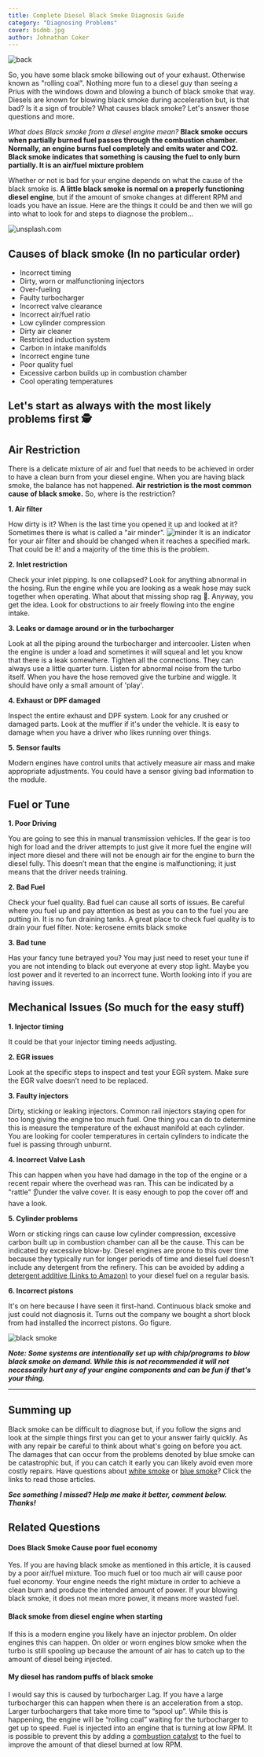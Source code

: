 ```yaml
---
title: Complete Diesel Black Smoke Diagnosis Guide
category: "Diagnosing Problems"
cover: bsdmb.jpg
author: Johnathan Coker
---
```


![back](back.jpg)

So, you have some black smoke billowing out of your exhaust. Otherwise known as "rolling coal". Nothing more fun to a diesel guy than seeing a Prius with the windows down and blowing a bunch of black smoke that way. Diesels are known for blowing black smoke during acceleration but, is that bad? Is it a sign of trouble? What causes black smoke? Let's answer those questions and more.

_What does Black smoke from a diesel engine mean?_
**Black smoke occurs when partially burned fuel passes through the combustion chamber. Normally, an engine burns fuel completely and emits water and CO2. Black smoke indicates that something is causing the fuel to only burn partially. It is an air/fuel mixture problem**

Whether or not is bad for your engine depends on what the cause of the black smoke is. **A little black smoke is normal on a properly functioning diesel engine**, but if the amount of smoke changes at different RPM and loads you have an issue. Here are the things it could be and then we will go into what to look for and steps to diagnose the problem...

![unsplash.com](./dontmean.jpg)

## Causes of black smoke (In no particular order)

- Incorrect timing
- Dirty, worn or malfunctioning injectors
- Over-fueling
- Faulty turbocharger
- Incorrect valve clearance
- Incorrect air/fuel ratio
- Low cylinder compression
- Dirty air cleaner
- Restricted induction system
- Carbon in intake manifolds
- Incorrect engine tune
- Poor quality fuel
- Excessive carbon builds up in combustion chamber
- Cool operating temperatures

## Let's start as always with the most likely problems first 🕵️‍

## Air Restriction

There is a delicate mixture of air and fuel that needs to be achieved in order to have a clean burn from your diesel engine. When you are having black smoke, the balance has not happened. **Air restriction is the most common cause of black smoke.** So, where is the restriction?

**1. Air filter**

How dirty is it? When is the last time you opened it up and looked at it? Sometimes there is what is called a "air minder".
![minder](mider.png)
It is an indicator for your air filter and should be changed when it reaches a specified mark. That could be it! and a majority of the time this is the problem.

**2. Inlet restriction**

Check your inlet pipping. Is one collapsed? Look for anything abnormal in the hosing. Run the engine while you are looking as a weak hose may suck together when operating. What about that missing shop rag 🧐. Anyway, you get the idea. Look for obstructions to air freely flowing into the engine intake.

**3. Leaks or damage around or in the turbocharger**

Look at all the piping around the turbocharger and intercooler. Listen when the engine is under a load and sometimes it will squeal and let you know that there is a leak somewhere. Tighten all the connections. They can always use a little quarter turn. Listen for abnormal noise from the turbo itself. When you have the hose removed give the turbine and wiggle. It should have only a small amount of 'play'.

**4. Exhaust or DPF damaged**

Inspect the entire exhaust and DPF system. Look for any crushed or damaged parts. Look at the muffler if it's under the vehicle. It is easy to damage when you have a driver who likes running over things.

**5. Sensor faults**

Modern engines have control units that actively measure air mass and make appropriate adjustments. You could have a sensor giving bad information to the module.

## Fuel or Tune

**1. Poor Driving**

You are going to see this in manual transmission vehicles. If the gear is too high for load and the driver attempts to just give it more fuel the engine will inject more diesel and there will not be enough air for the engine to burn the diesel fully. This doesn’t mean that the engine is malfunctioning; it just means that the driver needs training.

**2. Bad Fuel**

Check your fuel quality. Bad fuel can cause all sorts of issues. Be careful where you fuel up and pay attention as best as you can to the fuel you are putting in. It is no fun draining tanks. A great place to check fuel quality is to drain your fuel filter. Note: kerosene emits black smoke

**3. Bad tune**

Has your fancy tune betrayed you? You may just need to reset your tune if you are not intending to black out everyone at every stop light. Maybe you lost power and it reverted to an incorrect tune. Worth looking into if you are having issues.

## Mechanical Issues (So much for the easy stuff)

**1. Injector timing**

It could be that your injector timing needs adjusting.

**2. EGR issues**

Look at the specific steps to inspect and test your EGR system. Make sure the EGR valve doesn’t need to be replaced.

**3. Faulty injectors**

Dirty, sticking or leaking injectors. Common rail injectors staying open for too long giving the engine too much fuel. One thing you can do to determine this is measure the temperature of the exhaust manifold at each cylinder. You are looking for cooler temperatures in certain cylinders to indicate the fuel is passing through unburnt.

**4. Incorrect Valve Lash**

This can happen when you have had damage in the top of the engine or a recent repair where the overhead was ran. This can be indicated by a "rattle" 👂under the valve cover. It is easy enough to pop the cover off and have a look.

**5. Cylinder problems**

Worn or sticking rings can cause low cylinder compression, excessive carbon built up in combustion chamber can all be the cause. This can be indicated by excessive blow-by.
Diesel engines are prone to this over time because they typically run for longer periods of time and diesel fuel doesn’t include any detergent from the refinery. This can be avoided by adding a [detergent additive (Links to Amazon)](https://amzn.to/2pBLzcl) to your diesel fuel on a regular basis.

**6. Incorrect pistons**

It's on here because I have seen it first-hand. Continuous black smoke and just could not diagnosis it. Turns out the company we bought a short block from had installed the incorrect pistons. Go figure.

![black smoke](rolling.jpg)

**_Note: Some systems are intentionally set up with chip/programs to blow black smoke on demand. While this is not recommended it will not necessarily hurt any of your engine components and can be fun if that's your thing._**

---

## Summing up

Black smoke can be difficult to diagnose but, if you follow the signs and look at the simple things first you can get to your answer fairly quickly. As with any repair be careful to think about what's going on before you act. The damages that can occur from the problems denoted by blue smoke can be catastrophic but, if you can catch it early you can likely avoid even more costly repairs. Have questions about [white smoke](../the-causes-of-white-smoke-from-a-diesel-and-what-to-look-for) or [blue smoke](../the-causes-of-blue-smoke-from-a-diesel-and-what-to-look-for)? Click the links to read those articles.

**_See something I missed? Help me make it better, comment below. Thanks!_**

## Related Questions

#### Does Black Smoke Cause poor fuel economy

Yes. If you are having black smoke as mentioned in this article, it is caused by a poor air/fuel mixture. Too much fuel or too much air will cause poor fuel economy. Your engine needs the right mixture in order to achieve a clean burn and produce the intended amount of power. If your blowing black smoke, it does not mean more power, it means more wasted fuel.

#### Black smoke from diesel engine when starting

If this is a modern engine you likely have an injector problem. On older engines this can happen. On older or worn engines blow smoke when the turbo is still spooling up because the amount of air has to catch up to the amount of diesel being injected.

#### My diesel has random puffs of black smoke

I would say this is caused by turbocharger Lag. If you have a large turbocharger this can happen when there is an acceleration from a stop. Larger turbochargers that take more time to “spool up”. While this is happening, the engine will be “rolling coal” waiting for the turbocharger to get up to speed. Fuel is injected into an engine that is turning at low RPM. It is possible to prevent this by adding a [combustion catalyst](https://amzn.to/2NcMEQY) to the fuel to improve the amount of that diesel burned at low RPM.
